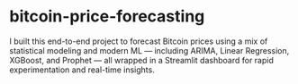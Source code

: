 # bitcoin-price-forecasting
I built this end-to-end project to forecast Bitcoin prices using a mix of statistical modeling and modern ML — including ARIMA, Linear Regression, XGBoost, and Prophet — all wrapped in a Streamlit dashboard for rapid experimentation and real-time insights.
